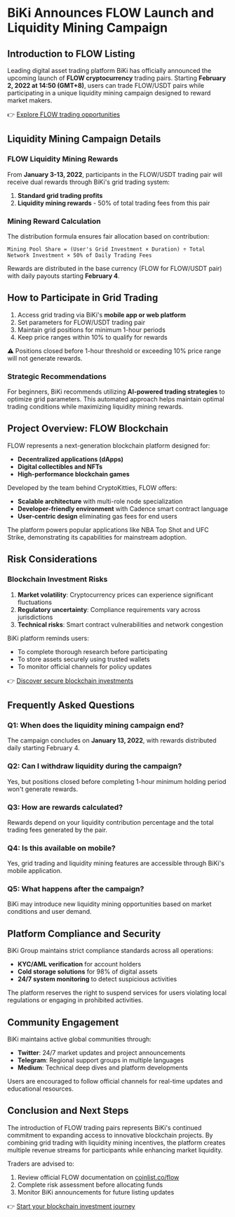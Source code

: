 # BiKi Announces FLOW Launch and Liquidity Mining Campaign

## Introduction to FLOW Listing

Leading digital asset trading platform BiKi has officially announced the upcoming launch of **FLOW cryptocurrency** trading pairs. Starting **February 2, 2022 at 14:50 (GMT+8)**, users can trade FLOW/USDT pairs while participating in a unique liquidity mining campaign designed to reward market makers.

👉 [Explore FLOW trading opportunities](https://bit.ly/okx-bonus)

## Liquidity Mining Campaign Details

### FLOW Liquidity Mining Rewards

From **January 3-13, 2022**, participants in the FLOW/USDT trading pair will receive dual rewards through BiKi's grid trading system:

1. **Standard grid trading profits**
2. **Liquidity mining rewards** - 50% of total trading fees from this pair

### Mining Reward Calculation

The distribution formula ensures fair allocation based on contribution:

```
Mining Pool Share = (User's Grid Investment × Duration) ÷ Total Network Investment × 50% of Daily Trading Fees
```

Rewards are distributed in the base currency (FLOW for FLOW/USDT pair) with daily payouts starting **February 4**.

## How to Participate in Grid Trading

1. Access grid trading via BiKi's **mobile app or web platform**
2. Set parameters for FLOW/USDT trading pair
3. Maintain grid positions for minimum 1-hour periods
4. Keep price ranges within 10% to qualify for rewards

⚠️ Positions closed before 1-hour threshold or exceeding 10% price range will not generate rewards.

### Strategic Recommendations

For beginners, BiKi recommends utilizing **AI-powered trading strategies** to optimize grid parameters. This automated approach helps maintain optimal trading conditions while maximizing liquidity mining rewards.

## Project Overview: FLOW Blockchain

FLOW represents a next-generation blockchain platform designed for:

- **Decentralized applications (dApps)**
- **Digital collectibles and NFTs**
- **High-performance blockchain games**

Developed by the team behind CryptoKitties, FLOW offers:
- **Scalable architecture** with multi-role node specialization
- **Developer-friendly environment** with Cadence smart contract language
- **User-centric design** eliminating gas fees for end users

The platform powers popular applications like NBA Top Shot and UFC Strike, demonstrating its capabilities for mainstream adoption.

## Risk Considerations

### Blockchain Investment Risks

1. **Market volatility**: Cryptocurrency prices can experience significant fluctuations
2. **Regulatory uncertainty**: Compliance requirements vary across jurisdictions
3. **Technical risks**: Smart contract vulnerabilities and network congestion

BiKi platform reminds users:
- To complete thorough research before participating
- To store assets securely using trusted wallets
- To monitor official channels for policy updates

👉 [Discover secure blockchain investments](https://bit.ly/okx-bonus)

## Frequently Asked Questions

### Q1: When does the liquidity mining campaign end?
The campaign concludes on **January 13, 2022**, with rewards distributed daily starting February 4.

### Q2: Can I withdraw liquidity during the campaign?
Yes, but positions closed before completing 1-hour minimum holding period won't generate rewards.

### Q3: How are rewards calculated?
Rewards depend on your liquidity contribution percentage and the total trading fees generated by the pair.

### Q4: Is this available on mobile?
Yes, grid trading and liquidity mining features are accessible through BiKi's mobile application.

### Q5: What happens after the campaign?
BiKi may introduce new liquidity mining opportunities based on market conditions and user demand.

## Platform Compliance and Security

BiKi Group maintains strict compliance standards across all operations:
- **KYC/AML verification** for account holders
- **Cold storage solutions** for 98% of digital assets
- **24/7 system monitoring** to detect suspicious activities

The platform reserves the right to suspend services for users violating local regulations or engaging in prohibited activities.

## Community Engagement

BiKi maintains active global communities through:
- **Twitter**: 24/7 market updates and project announcements
- **Telegram**: Regional support groups in multiple languages
- **Medium**: Technical deep dives and platform developments

Users are encouraged to follow official channels for real-time updates and educational resources.

## Conclusion and Next Steps

The introduction of FLOW trading pairs represents BiKi's continued commitment to expanding access to innovative blockchain projects. By combining grid trading with liquidity mining incentives, the platform creates multiple revenue streams for participants while enhancing market liquidity.

Traders are advised to:
1. Review official FLOW documentation on [coinlist.co/flow](https://coinlist.co/flow)
2. Complete risk assessment before allocating funds
3. Monitor BiKi announcements for future listing updates

👉 [Start your blockchain investment journey](https://bit.ly/okx-bonus)